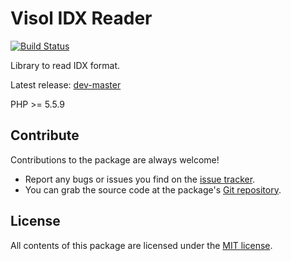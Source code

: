 Visol IDX Reader
===============

[![Build Status](https://travis-ci.org/visol/idx-reader.svg?branch=1.1.0)](https://travis-ci.org/visol/idx-reader)

Library to read IDX format.

Latest release: [dev-master](https://packagist.org/packages/visol/idx-reader#dev-master)

PHP >= 5.5.9

Contribute
----------

Contributions to the package are always welcome!

* Report any bugs or issues you find on the [issue tracker].
* You can grab the source code at the package's [Git repository].

License
-------

All contents of this package are licensed under the [MIT license].

[Composer]: https://getcomposer.org
[issue tracker]: https://github.com/visol/idx-reader
[Git repository]: https://github.com/visol/idx-reader
[MIT license]: LICENSE
[`IdxReader`]: src/IdxReader.php
